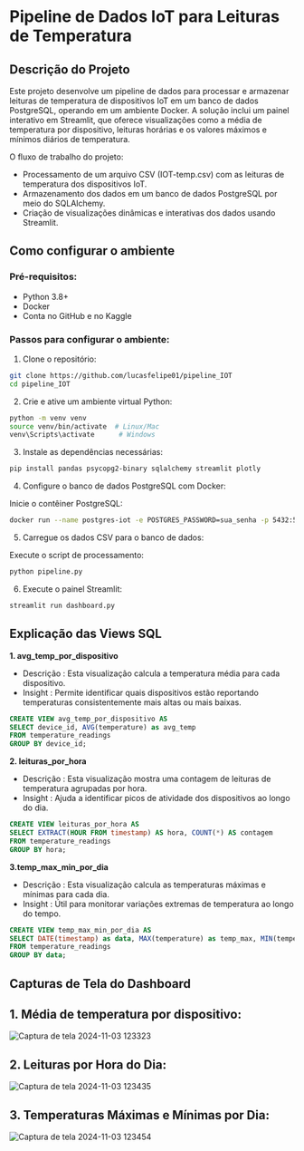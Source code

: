 # Pipeline de Dados IoT para Leituras de Temperatura

## Descrição do Projeto
Este projeto desenvolve um pipeline de dados para processar e armazenar leituras de temperatura de dispositivos IoT em um banco de dados PostgreSQL, operando em um ambiente Docker. A solução inclui um painel interativo em Streamlit, que oferece visualizações como a média de temperatura por dispositivo, leituras horárias e os valores máximos e mínimos diários de temperatura.

O fluxo de trabalho do projeto:

- Processamento de um arquivo CSV (IOT-temp.csv) com as leituras de temperatura dos dispositivos IoT.
- Armazenamento dos dados em um banco de dados PostgreSQL por meio do SQLAlchemy.
- Criação de visualizações dinâmicas e interativas dos dados usando Streamlit.

## Como configurar o ambiente

### Pré-requisitos:
- Python 3.8+
- Docker
- Conta no GitHub e no Kaggle

### Passos para configurar o ambiente:
1. Clone o repositório:

```bash
git clone https://github.com/lucasfelipe01/pipeline_IOT
cd pipeline_IOT
```
2. Crie e ative um ambiente virtual Python:

```bash
python -m venv venv
source venv/bin/activate  # Linux/Mac
venv\Scripts\activate      # Windows
```

3. Instale as dependências necessárias:

```bash
pip install pandas psycopg2-binary sqlalchemy streamlit plotly
```

4. Configure o banco de dados PostgreSQL com Docker:

Inicie o contêiner PostgreSQL:

   ```bash
   docker run --name postgres-iot -e POSTGRES_PASSWORD=sua_senha -p 5432:5432 -d postgres
   ```

5. Carregue os dados CSV para o banco de dados:

Execute o script de processamento:

   ```bash
   python pipeline.py
   ```

6. Execute o painel Streamlit:

```bash
streamlit run dashboard.py
```

## Explicação das Views SQL
**1. avg_temp_por_dispositivo**
* Descrição : Esta visualização calcula a temperatura média para cada dispositivo.
* Insight : Permite identificar quais dispositivos estão reportando temperaturas consistentemente mais altas ou mais baixas.
```sql
CREATE VIEW avg_temp_por_dispositivo AS
SELECT device_id, AVG(temperature) as avg_temp
FROM temperature_readings
GROUP BY device_id;
```

**2. leituras_por_hora**
* Descrição : Esta visualização mostra uma contagem de leituras de temperatura agrupadas por hora.
* Insight : Ajuda a identificar picos de atividade dos dispositivos ao longo do dia.
```sql
CREATE VIEW leituras_por_hora AS
SELECT EXTRACT(HOUR FROM timestamp) AS hora, COUNT(*) AS contagem
FROM temperature_readings
GROUP BY hora;
```

**3.temp_max_min_por_dia**
* Descrição : Esta visualização calcula as temperaturas máximas e mínimas para cada dia.
* Insight : Útil para monitorar variações extremas de temperatura ao longo do tempo.
```sql
CREATE VIEW temp_max_min_por_dia AS
SELECT DATE(timestamp) as data, MAX(temperature) as temp_max, MIN(temperature) as temp_min
FROM temperature_readings
GROUP BY data;
```


## Capturas de Tela do Dashboard




## 1. Média de temperatura por dispositivo: 
![Captura de tela 2024-11-03 123323](https://github.com/user-attachments/assets/fdab9ddf-4967-4224-80a3-8330230c8d86)
## 2. Leituras por Hora do Dia:
![Captura de tela 2024-11-03 123435](https://github.com/user-attachments/assets/cd8054f2-07cd-43f1-865b-d02321e20d51)
## 3. Temperaturas Máximas e Mínimas por Dia: 
![Captura de tela 2024-11-03 123454](https://github.com/user-attachments/assets/190c1c17-9d03-420a-bff2-e66b861db6c0)


